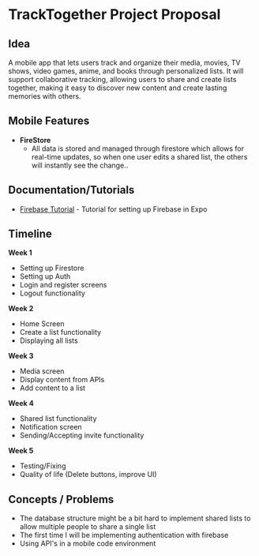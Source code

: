 # TrackTogether Project Proposal

## Idea

A mobile app that lets users track and organize their media, movies, TV shows, video games, anime, and books through personalized lists. It will support collaborative tracking, allowing users to share and create lists together, making it easy to discover new content and create lasting memories with others.

## Mobile Features

- **FireStore**
  - All data is stored and managed through firestore which allows for real-time updates, so when one user edits a shared list, the others will instantly see the change..

## Documentation/Tutorials

 - [Firebase Tutorial](https://docs.expo.dev/guides/using-firebase/) - Tutorial for setting up Firebase in Expo

## Timeline

**Week 1**
 - Setting up Firestore
 - Setting up Auth
 - Login and register screens
 - Logout functionality

**Week 2**
- Home Screen
- Create a list functionality
- Displaying all lists

**Week 3**
- Media screen
- Display content from APIs
- Add content to a list

**Week 4**
- Shared list functionality
- Notification screen
- Sending/Accepting invite functionality

**Week 5**
- Testing/Fixing
- Quality of life (Delete buttons, improve UI)

## Concepts / Problems
- The database structure might be a bit hard to implement shared lists to allow multiple people to share a single list
- The first time I will be implementing authentication with firebase
- Using API's in a mobile code environment
